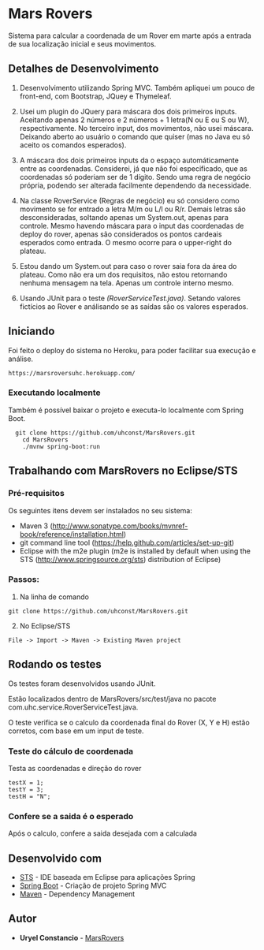 # Mars Rovers

Sistema para calcular a coordenada de um Rover em marte após a entrada de sua localização inicial e seus movimentos.

## Detalhes de Desenvolvimento

1) Desenvolvimento utilizando Spring MVC. Também apliquei um pouco de front-end, com Bootstrap, JQuey e Thymeleaf.

2) Usei um plugin do JQuery para máscara dos dois primeiros inputs. Aceitando apenas 2 números e 2 números + 1 letra(N ou E ou S ou W), respectivamente. No terceiro input, dos movimentos, não usei máscara. Deixando aberto ao usuário o comando que quiser (mas no Java eu só aceito os comandos esperados).

3) A máscara dos dois primeiros inputs da o espaço automáticamente entre as coordenadas. Considerei, já que não foi especificado, que as coordenadas só poderiam ser de 1 dígito. Sendo uma regra de negócio própria, podendo ser alterada facilmente dependendo da necessidade.

4) Na classe RoverService (Regras de negócio) eu só considero como movimento se for entrado a letra M/m ou L/l ou R/r. Demais letras são desconsideradas, soltando apenas um System.out, apenas para controle. Mesmo havendo máscara para o input das coordenadas de deploy do rover, apenas são considerados os pontos cardeais esperados como entrada. O mesmo ocorre para o upper-right do plateau.

5) Estou dando um System.out para caso o rover saia fora da área do plateau. Como não era um dos requisitos, não estou retornando nenhuma mensagem na tela. Apenas um controle interno mesmo.

6) Usando JUnit para o teste *(RoverServiceTest.java)*. Setando valores fictícios ao Rover e análisando se as saídas são os valores esperados.


## Iniciando

Foi feito o deploy do sistema no Heroku, para poder facilitar sua execução e análise.

```
https://marsroversuhc.herokuapp.com/
```

### Executando localmente
Também é possível baixar o projeto e executa-lo localmente com Spring Boot.

```
  git clone https://github.com/uhconst/MarsRovers.git
	cd MarsRovers
	./mvnw spring-boot:run
```

## Trabalhando com MarsRovers no Eclipse/STS

### Pré-requisitos
Os seguintes itens devem ser instalados no seu sistema:
* Maven 3 (http://www.sonatype.com/books/mvnref-book/reference/installation.html)
* git command line tool (https://help.github.com/articles/set-up-git)
* Eclipse with the m2e plugin (m2e is installed by default when using the STS (http://www.springsource.org/sts) distribution of Eclipse)


### Passos:

1) Na linha de comando
```
git clone https://github.com/uhconst/MarsRovers.git
```
2) No Eclipse/STS
```
File -> Import -> Maven -> Existing Maven project
```

## Rodando os testes
Os testes foram desenvolvidos usando JUnit.

Estão localizados dentro de MarsRovers/src/test/java no pacote com.uhc.service.RoverServiceTest.java.

O teste verifica se o calculo da coordenada final do Rover (X, Y e H) estão corretos, com base em um input de teste.

### Teste do cálculo de coordenada

Testa as coordenadas e direção do rover

```
testX = 1;
testY = 3;
testH = "N";
```

### Confere se a saida é o esperado

Após o calculo, confere a saida desejada com a calculada

## Desenvolvido com

* [STS](https://spring.io/tools/sts) - IDE baseada em Eclipse para aplicações Spring
* [Spring Boot](https://projects.spring.io/spring-boot/) - Criação de projeto Spring MVC
* [Maven](https://maven.apache.org/) - Dependency Management

## Autor

* **Uryel Constancio** - [MarsRovers](https://github.com/uhconst/MarsRovers)
